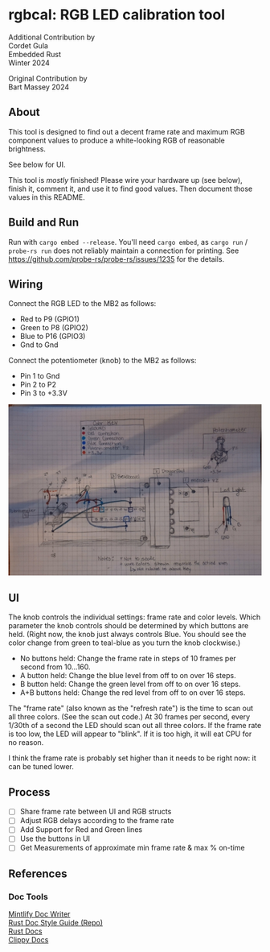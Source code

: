 # rgbcal: RGB LED calibration tool

Additional Contribution by  
Cordet Gula  
Embedded Rust  
Winter 2024  

Original Contribution by  
Bart Massey 2024

## About  

This tool is designed to find out a decent frame rate and
maximum RGB component values to produce a white-looking RGB
of reasonable brightness.

See below for UI.

This tool is *mostly* finished! Please wire your
hardware up (see below), finish it, comment it, and use it
to find good values. Then document those values in this
README.

## Build and Run

Run with `cargo embed --release`. You'll need `cargo embed`, as
`cargo run` / `probe-rs run` does not reliably maintain a
connection for printing. See
https://github.com/probe-rs/probe-rs/issues/1235 for the
details.

## Wiring

Connect the RGB LED to the MB2 as follows:

* Red to P9 (GPIO1)
* Green to P8 (GPIO2)
* Blue to P16 (GPIO3)
* Gnd to Gnd

Connect the potentiometer (knob) to the MB2 as follows:

* Pin 1 to Gnd
* Pin 2 to P2
* Pin 3 to +3.3V

![image of labeled hardware setup][1]

## UI

The knob controls the individual settings: frame rate and
color levels. Which parameter the knob controls should be
determined by which buttons are held. (Right now, the knob
just always controls Blue. You should see the color change
from green to teal-blue as you turn the knob clockwise.)

* No buttons held: Change the frame rate in steps of 10
  frames per second from 10…160.
* A button held: Change the blue level from off to on over
  16 steps.
* B button held: Change the green level from off to on over
  16 steps.
* A+B buttons held: Change the red level from off to on over
  16 steps.

The "frame rate" (also known as the "refresh rate") is the
time to scan out all three colors. (See the scan out code.)
At 30 frames per second, every 1/30th of a second the LED
should scan out all three colors. If the frame rate is too
low, the LED will appear to "blink". If it is too high, it
will eat CPU for no reason.

I think the frame rate is probably set higher than it needs
to be right now: it can be tuned lower.

## Process

* [ ] Share frame rate between UI and RGB structs
* [ ] Adjust RGB delays according to the frame rate
* [ ] Add Support for Red and Green lines
* [ ] Use the buttons in UI
* [ ] Get Measurements of approximate min frame rate & max % on-time

## References

### Doc Tools

[Mintlify Doc Writer][2]  
[Rust Doc Style Guide (Repo)][3]  
[Rust Docs][4]  
[Clippy Docs][5]

[1]:imgs/hardware-drawing.jpg
[2]:https://marketplace.visualstudio.com/items?itemName=mintlify.document
[3]:https://github.com/rust-lang/rfcs/blob/master/text/1574-more-api-documentation-conventions.md#appendix-a-full-conventions-text
[4]:https://doc.rust-lang.org/beta/rustdoc/index.html
[5]:https://doc.rust-lang.org/clippy
